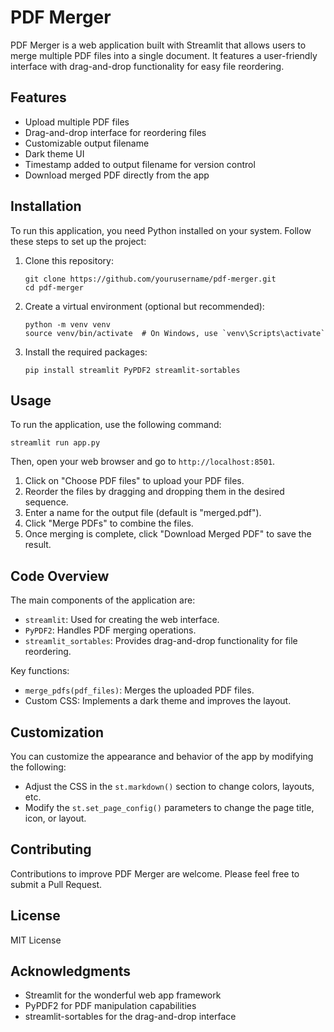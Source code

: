 # PDF Merger

PDF Merger is a web application built with Streamlit that allows users to merge multiple PDF files into a single document. It features a user-friendly interface with drag-and-drop functionality for easy file reordering.

## Features

- Upload multiple PDF files
- Drag-and-drop interface for reordering files
- Customizable output filename
- Dark theme UI
- Timestamp added to output filename for version control
- Download merged PDF directly from the app

## Installation

To run this application, you need Python installed on your system. Follow these steps to set up the project:

1. Clone this repository:
   ```
   git clone https://github.com/yourusername/pdf-merger.git
   cd pdf-merger
   ```

2. Create a virtual environment (optional but recommended):
   ```
   python -m venv venv
   source venv/bin/activate  # On Windows, use `venv\Scripts\activate`
   ```

3. Install the required packages:
   ```
   pip install streamlit PyPDF2 streamlit-sortables
   ```

## Usage

To run the application, use the following command:

```
streamlit run app.py
```

Then, open your web browser and go to `http://localhost:8501`.

1. Click on "Choose PDF files" to upload your PDF files.
2. Reorder the files by dragging and dropping them in the desired sequence.
3. Enter a name for the output file (default is "merged.pdf").
4. Click "Merge PDFs" to combine the files.
5. Once merging is complete, click "Download Merged PDF" to save the result.

## Code Overview

The main components of the application are:

- `streamlit`: Used for creating the web interface.
- `PyPDF2`: Handles PDF merging operations.
- `streamlit_sortables`: Provides drag-and-drop functionality for file reordering.

Key functions:

- `merge_pdfs(pdf_files)`: Merges the uploaded PDF files.
- Custom CSS: Implements a dark theme and improves the layout.

## Customization

You can customize the appearance and behavior of the app by modifying the following:

- Adjust the CSS in the `st.markdown()` section to change colors, layouts, etc.
- Modify the `st.set_page_config()` parameters to change the page title, icon, or layout.

## Contributing

Contributions to improve PDF Merger are welcome. Please feel free to submit a Pull Request.

## License

MIT License

## Acknowledgments

- Streamlit for the wonderful web app framework
- PyPDF2 for PDF manipulation capabilities
- streamlit-sortables for the drag-and-drop interface

